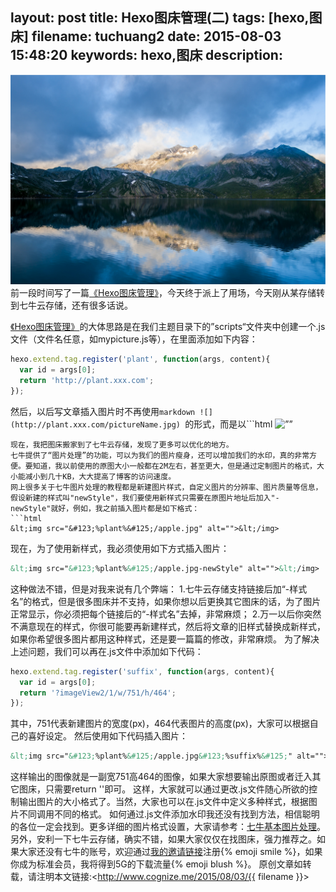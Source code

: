 layout: post
title: Hexo图床管理(二)
tags: [hexo,图床]
filename: tuchuang2
date: 2015-08-03 15:48:20
keywords: hexo,图床
description:
---
<img src="2015-8-3-tuchuang2.jpg" alt=""></img>
前一段时间写了一篇[《Hexo图床管理》](http://www.cognize.me/2015/07/22/tuchuang/ "《Hexo图床管理》")，今天终于派上了用场，今天刚从某存储转到七牛云存储，还有很多话说。
<!--more-->
[《Hexo图床管理》](http://www.cognize.me/2015/07/22/tuchuang/ "《Hexo图床管理》")的大体思路是在我们主题目录下的”scripts“文件夹中创建一个.js文件（文件名任意，如mypicture.js等），在里面添加如下内容：
```javascript
hexo.extend.tag.register('plant', function(args, content){
  var id = args[0];
  return 'http://plant.xxx.com';
});
```
然后，以后写文章插入图片时不再使用```markdown
![](http://plant.xxx.com/pictureName.jpg)
```的形式，而是以```html
<img src=”&#123;%plant%&#125;/pictureName.jpg” alt=””></img>
```的形式替代之，以后如果更换图床，只需要更改那个.js文件就可以，不明白的同学可以去看一下[《Hexo图床管理》](http://www.cognize.me/2015/07/22/tuchuang/ "《Hexo图床管理》")。
现在，我把图床搬家到了七牛云存储，发现了更多可以优化的地方。
七牛提供了“图片处理”的功能，可以为我们的图片瘦身，还可以增加我们的水印，真的非常方便。要知道，我以前使用的原图大小一般都在2M左右，甚至更大，但是通过定制图片的格式，大小能减小到几十KB，大大提高了博客的访问速度。
网上很多关于七牛图片处理的教程都是新建图片样式，自定义图片的分辨率、图片质量等信息，假设新建的样式叫"newStyle"，我们要使用新样式只需要在原图片地址后加入"-newStyle"就好，例如，我之前插入图片都是如下格式：
```html
&lt;img src="&#123;%plant%&#125;/apple.jpg" alt="">&lt;/img>
```
现在，为了使用新样式，我必须使用如下方式插入图片：
```html
&lt;img src="&#123;%plant%&#125;/apple.jpg-newStyle" alt="">&lt;/img>
```
这种做法不错，但是对我来说有几个弊端：
1.七牛云存储支持链接后加“-样式名”的格式，但是很多图床并不支持，如果你想以后更换其它图床的话，为了图片正常显示，你必须把每个链接后的“-样式名”去掉，非常麻烦；
2.万一以后你突然不满意现在的样式，你很可能要再新建样式，然后将文章的旧样式替换成新样式，如果你希望很多图片都用这种样式，还是要一篇篇的修改，非常麻烦。
为了解决上述问题，我们可以再在.js文件中添加如下代码：
```javascript
hexo.extend.tag.register('suffix', function(args, content){
  var id = args[0];
  return '?imageView2/1/w/751/h/464';
});

```
其中，751代表新建图片的宽度(px)，464代表图片的高度(px)，大家可以根据自己的喜好设定。
然后使用如下代码插入图片：
```html
&lt;img src="&#123;%plant%&#125;/apple.jpg&#123;%suffix%&#125;" alt="">&lt;/img>
```
这样输出的图像就是一副宽751高464的图像，如果大家想要输出原图或者迁入其它图床，只需要return ''即可。
这样，大家就可以通过更改.js文件随心所欲的控制输出图片的大小格式了。当然，大家也可以在.js文件中定义多种样式，根据图片不同调用不同的格式。
如何通过.js文件添加水印我还没有找到方法，相信聪明的各位一定会找到。更多详细的图片格式设置，大家请参考：<a href="http://developer.qiniu.com/docs/v6/api/reference/fop/image/imageview2.html" rel="nofollow">七牛基本图片处理</a>。
另外，安利一下七牛云存储，确实不错，如果大家仅仅在找图床，强力推荐之。如果大家还没有七牛的账号，欢迎通过[我的邀请链接](https://portal.qiniu.com/signup?code=3lftkxs9jj42a)注册{% emoji smile %}，如果你成为标准会员，我将得到5G的下载流量{% emoji blush %}。
原创文章如转载，请注明本文链接:<http://www.cognize.me/2015/08/03/{{ filename }}>
